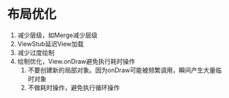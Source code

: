 # 布局优化

1. 减少层级，如Merge减少层级
2. ViewStub延迟View加载
3. 减少过度绘制
4. 绘制优化，View.onDraw避免执行耗时操作
   1. 不要创建新的局部对象。因为onDraw可能被频繁调用，瞬间产生大量临时对象
   2. 不做耗时操作，避免执行循环操作

